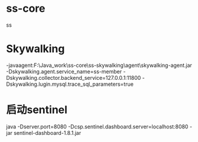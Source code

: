 # ss-core
ss

# Skywalking
-javaagent:F:\Java_work\ss-core\ss-skywalking\agent\skywalking-agent.jar
-Dskywalking.agent.service_name=ss-member
-Dskywalking.collector.backend_service=127.0.0.1:11800
-Dskywalking.lugin.mysql.trace_sql_parameters=true

# 启动sentinel
java -Dserver.port=8080  -Dcsp.sentinel.dashboard.server=localhost:8080  -jar sentinel-dashboard-1.8.1.jar